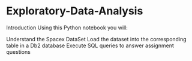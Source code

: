 # Exploratory-Data-Analysis
Introduction
Using this Python notebook you will:

Understand the Spacex DataSet
Load the dataset into the corresponding table in a Db2 database
Execute SQL queries to answer assignment questions
